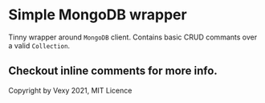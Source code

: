 # Simple MongoDB wrapper
Tinny wrapper around `MongoDB` client.
Contains basic CRUD commants over a valid `Collection`.  

  
Checkout inline comments for more info.
----

Copyright by Vexy 2021, MIT Licence
